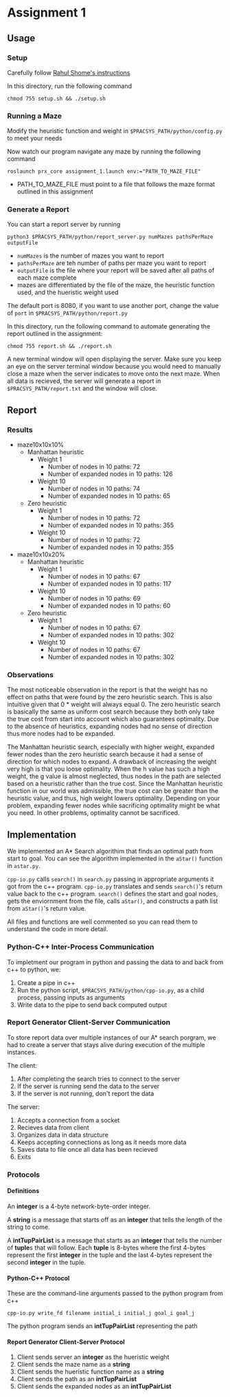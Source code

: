# Assignment 1

## Usage

### Setup

Carefully follow [Rahul Shome's instructions](https://bitbucket.org/rahulshome/cs_440_assignment/wiki/Home)

In this directory, run the following command

    chmod 755 setup.sh && ./setup.sh

### Running a Maze

Modify the heuristic function and weight in `$PRACSYS_PATH/python/config.py` to meet your needs

Now watch our program navigate any maze by running the following command

    roslaunch prx_core assignment_1.launch env:="PATH_TO_MAZE_FILE"

* PATH_TO_MAZE_FILE must point to a file that follows the maze format outlined in this assignment

### Generate a Report

You can start a report server by running

    python3 $PRACSYS_PATH/python/report_server.py numMazes pathsPerMaze outputFile

* `numMazes` is the number of mazes you want to report
* `pathsPerMaze` are teh number of paths per maze you want to report
* `outputFile` is the file where your report will be saved after all paths of each maze complete
* mazes are differentiated by the file of the maze, the heuristic function used, and the hueristic weight used

The default port is 8080, if you want to use another port, change the value of `port` in `$PRACSYS_PATH/python/report.py`

In this directory, run the following command to automate generating the report outlined in the assignment:

    chmod 755 report.sh && ./report.sh

A new terminal window will open displaying the server. Make sure you keep an eye on the server terminal window because you would need to manually close a maze when the server indicates to move onto the next maze. When all data is recieved, the server will generate a report in `$PRACSYS_PATH/report.txt` and the window will close.

## Report

### Results

* maze10x10x10%
  * Manhattan heuristic
    * Weight 1
      * Number of nodes in 10 paths: 72
      * Number of expanded nodes in 10 paths: 126
    * Weight 10
      * Number of nodes in 10 paths: 74
      * Number of expanded nodes in 10 paths: 65
  * Zero heuristic
    * Weight 1
      * Number of nodes in 10 paths: 72
      * Number of expanded nodes in 10 paths: 355
    * Weight 10
      * Number of nodes in 10 paths: 72
      * Number of expanded nodes in 10 paths: 355
* maze10x10x20%
  * Manhattan heuristic
    * Weight 1
      * Number of nodes in 10 paths: 67
      * Number of expanded nodes in 10 paths: 117
    * Weight 10
      * Number of nodes in 10 paths: 69
      * Number of expanded nodes in 10 paths: 60
  * Zero heuristic
    * Weight 1
      * Number of nodes in 10 paths: 67
      * Number of expanded nodes in 10 paths: 302
    * Weight 10
      * Number of nodes in 10 paths: 67
      * Number of expanded nodes in 10 paths: 302

### Observations

The most noticeable observation in the report is that the weight has no effect on paths that were found by the zero heuristic search. This is also intuitive given that 0 * weight will always equal 0. The zero heuristic search is basically the same as uniform cost search because they both only take the true cost from start into account which also guarantees optimality. Due to the absence of heuristics, expanding nodes had no sense of direction thus more nodes had to be expanded.

The Manhattan heuristic search, especially with higher weight, expanded fewer nodes than the zero heuristic search because it had a sense of direction for which nodes to expand. A drawback of increasing the weight very high is that you loose optimality. When the h value has such a high weight, the g value is almost neglected, thus nodes in the path are selected based on a heuristic rather than the true cost. Since the Manhattan heuristic function in our world was admissible, the true cost can be greater than the heuristic value, and thus, high weight lowers optimality. Depending on your problem, expanding fewer nodes while sacrificing optimality might be what you need. In other problems, optimality cannot be sacrificed.

## Implementation

We implemented an A* Search algorithim that finds an optimal path from start to goal. You can see the algorithm implemented in the `aStar()` function in `astar.py`.

`cpp-io.py` calls `search()` in `search.py` passing in appropriate arguments it got from the c++ program. `cpp-io.py` translates and sends `search()`'s return value back to the c++ program. `search()` defines the start and goal nodes, gets the enviornment from the file, calls `aStar()`, and constructs a path list from `aStar()`'s return value.

All files and functions are well commented so you can read them to understand the code in more detail.

### Python-C++ Inter-Process Communication

To impletment our program in python and passing the data to and back from c++ to python, we:

1. Create a pipe in c++
2. Run the python script, `$PRACSYS_PATH/python/cpp-io.py`, as a child process, passing inputs as arguments
3. Write data to the pipe to send back computed output

### Report Generator Client-Server Communication

To store report data over multiple instances of our A* search porgram, we had to create a server that stays alive during execution of the multiple instances.

The client:

1. After completing the search tries to connect to the server
2. If the server is running send the data to the server
3. If the server is not running, don't report the data

The server:

1. Accepts a connection from a socket
2. Recieves data from client
3. Organizes data in data structure
4. Keeps accepting connections as long as it needs more data
5. Saves data to file once all data has been recieved
6. Exits

### Protocols

#### Definitions

An **integer** is a 4-byte network-byte-order integer.

A **string** is a message that starts off as an **integer** that tells the length of the string to come.

A **intTupPairList** is a message that starts as an **integer** that tells the number of **tuple**s that will follow. Each **tuple** is 8-bytes where the first 4-bytes represent the first **integer** in the tuple and the last 4-bytes represent the second **integer** in the tuple.

#### Python-C++ Protocol

These are the command-line arguments passed to the python program from c++

    cpp-io.py write_fd filename initial_i initial_j goal_i goal_j

The python program sends an **intTupPairList** representing the path

#### Report Generator Client-Server Protocol

1. Client sends server an **integer** as the hueristic weight
2. Client sends the maze name as a **string**
3. Client sends the hueristic function name as a **string**
4. Client sends the path as an **intTupPairList**
5. Client sends the expanded nodes as an **intTupPairList**
